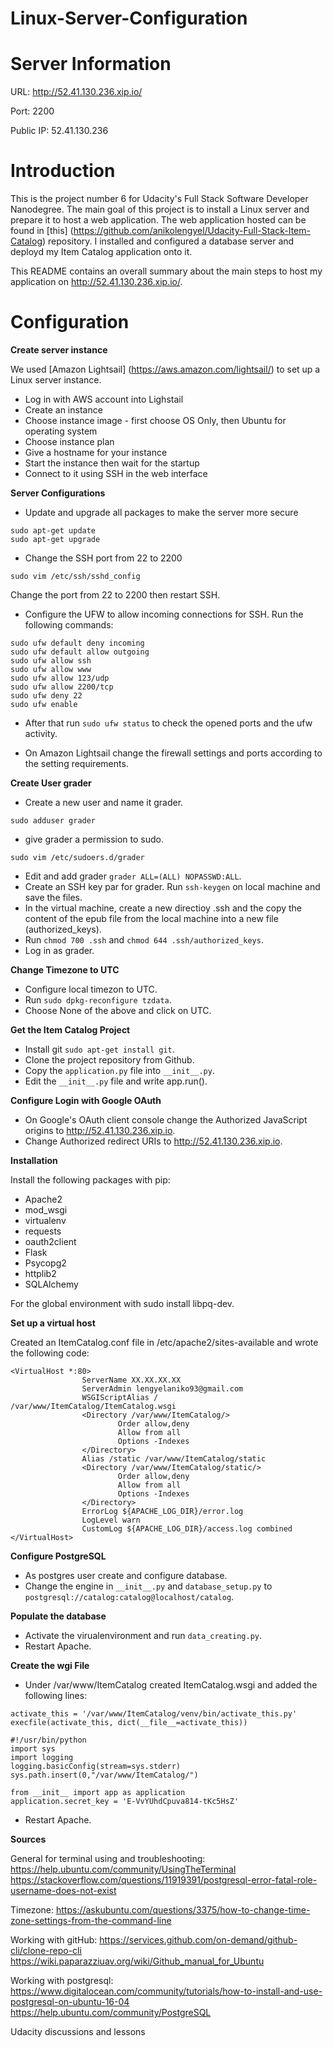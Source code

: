 # Linux-Server-Configuration

# Server Information

URL: http://52.41.130.236.xip.io/

Port: 2200

Public IP: 52.41.130.236

# Introduction

This is the project number 6 for Udacity's Full Stack Software Developer Nanodegree. 
The main goal of this project is to install a Linux server and prepare it to host a web application. 
The web application hosted can be found in [this] (https://github.com/anikolengyel/Udacity-Full-Stack-Item-Catalog) repository.
I installed and configured a database server and deployd my Item Catalog application onto it.

This README contains an overall summary about the main steps to host my application on http://52.41.130.236.xip.io/.

# Configuration

__Create server instance__

We used [Amazon Lightsail] (https://aws.amazon.com/lightsail/) to set up a Linux server instance.

- Log in with AWS account into Lighstail
- Create an instance 
- Choose instance image - first choose OS Only, then Ubuntu for operating system
- Choose instance plan
- Give a hostname for your instance
- Start the instance then wait for the startup
- Connect to it using SSH in the web interface

__Server Configurations__

- Update and upgrade all packages to make the server more secure

```
sudo apt-get update
sudo apt-get upgrade
```
- Change the SSH port from 22 to 2200

```
sudo vim /etc/ssh/sshd_config
```
Change the port from 22 to 2200 then restart SSH.

- Configure the UFW to allow incoming connections for SSH. Run the following commands:

```
sudo ufw default deny incoming
sudo ufw default allow outgoing
sudo ufw allow ssh
sudo ufw allow www
sudo ufw allow 123/udp
sudo ufw allow 2200/tcp
sudo ufw deny 22
sudo ufw enable
```
- After that run ```sudo ufw status``` to check the opened ports and the ufw activity.

- On Amazon Lightsail change the firewall settings and ports according to the setting requirements.

__Create User grader__

- Create a new user and name it grader.
```
sudo adduser grader
```
- give grader a permission to sudo.
```
sudo vim /etc/sudoers.d/grader
```
- Edit and add grader ```grader ALL=(ALL) NOPASSWD:ALL```.
- Create an SSH key par for grader. Run ```ssh-keygen``` on local machine and save the files.
- In the virtual machine, create a new directioy .ssh and the copy the content of the epub file
from the local machine into a new file (authorized_keys).
- Run ```chmod 700 .ssh``` and ```chmod 644 .ssh/authorized_keys```.
- Log in as grader.

__Change Timezone to UTC__

- Configure local timezon to UTC.
- Run ```sudo dpkg-reconfigure tzdata```.
- Choose None of the above and click on UTC.

__Get the Item Catalog Project__

- Install git ```sudo apt-get install git```.
- Clone the project repository from Github.
- Copy the ```application.py``` file into ```__init__.py```.
- Edit the ```__init__.py``` file and write app.run().

__Configure Login with Google OAuth__

- On Google's OAuth client console change the Authorized JavaScript origins to http://52.41.130.236.xip.io.
- Change Authorized redirect URIs to http://52.41.130.236.xip.io.

__Installation__

Install the following packages with pip:
- Apache2
- mod_wsgi
- virtualenv
- requests
- oauth2client
- Flask
- Psycopg2
- httplib2
- SQLAlchemy

For the global environment with sudo install libpq-dev.

__Set up a virtual host__

Created an ItemCatalog.conf file in /etc/apache2/sites-available and wrote the following code:

```
<VirtualHost *:80>
                ServerName XX.XX.XX.XX
                ServerAdmin lengyelaniko93@gmail.com
                WSGIScriptAlias / /var/www/ItemCatalog/ItemCatalog.wsgi
                <Directory /var/www/ItemCatalog/>
                        Order allow,deny
                        Allow from all
                        Options -Indexes
                </Directory>
                Alias /static /var/www/ItemCatalog/static
                <Directory /var/www/ItemCatalog/static/>
                        Order allow,deny
                        Allow from all
                        Options -Indexes
                </Directory>
                ErrorLog ${APACHE_LOG_DIR}/error.log
                LogLevel warn
                CustomLog ${APACHE_LOG_DIR}/access.log combined
</VirtualHost>
```
__Configure PostgreSQL__

- As postgres user create and configure database.
- Change the engine in ```__init__.py``` and ```database_setup.py``` to ```postgresql://catalog:catalog@localhost/catalog```.

__Populate the database__

- Activate the virualenvironment and run ```data_creating.py```.
- Restart Apache.

__Create the wgi File__

- Under /var/www/ItemCatalog created ItemCatalog.wsgi and added the following lines:

```
activate_this = '/var/www/ItemCatalog/venv/bin/activate_this.py'
execfile(activate_this, dict(__file__=activate_this))

#!/usr/bin/python
import sys
import logging
logging.basicConfig(stream=sys.stderr)
sys.path.insert(0,"/var/www/ItemCatalog/")

from __init__ import app as application
application.secret_key = 'E-VvYUhdCpuva814-tKc5HsZ'
```
- Restart Apache. 

__Sources__

General for terminal using and troubleshooting: 
https://help.ubuntu.com/community/UsingTheTerminal
https://stackoverflow.com/questions/11919391/postgresql-error-fatal-role-username-does-not-exist

Timezone:
https://askubuntu.com/questions/3375/how-to-change-time-zone-settings-from-the-command-line

Working with gitHub:
https://services.github.com/on-demand/github-cli/clone-repo-cli
https://wiki.paparazziuav.org/wiki/Github_manual_for_Ubuntu

Working with postgresql:
https://www.digitalocean.com/community/tutorials/how-to-install-and-use-postgresql-on-ubuntu-16-04
https://help.ubuntu.com/community/PostgreSQL

Udacity discussions and lessons
